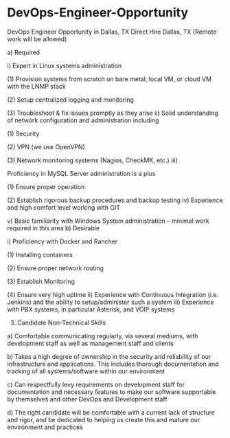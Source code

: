 # DevOps-Engineer-Opportunity
DevOps Engineer Opportunity in Dallas, TX
Direct Hire
Dallas, TX 
(Remote work will be allowed)

a) Required

i) Expert in Linux systems administration

(1) Provision systems from scratch on bare metal, local VM, or cloud VM with the LNMP stack

(2) Setup centralized logging and monitoring

(3) Troubleshoot & fix issues promptly as they arise ii) Solid understanding of network configuration and administration including

(1) Security

(2) VPN (we use OpenVPN)

(3) Network monitoring systems (Nagios, CheckMK, etc.) iii) 

Proficiency in MySQL Server administration is a plus

(1) Ensure proper operation

(2) Establish rigorous backup procedures and backup testing iv) Experience and high comfort level working with GIT

v) Basic familiarity with Windows System administration – minimal work required in this area b) Desirable

i) Proficiency with Docker and Rancher

(1) Installing containers

(2) Ensure proper network routing

(3) Establish Monitoring

(4) Ensure very high uptime ii) Experience with Continuous Integration (i.e. Jenkins) and the ability to setup/administer such a system iii) Experience with PBX systems, in particular Asterisk, and VOIP systems

3) Candidate Non-Technical Skills

a) Comfortable communicating regularly, via several mediums, with development staff as well as management staff and clients

b) Takes a high degree of ownership in the security and reliability of our infrastructure and applications. This includes thorough documentation and tracking of all systems/software within our environment

c) Can respectfully levy requirements on development staff for documentation and necessary features to make our software supportable by themselves and other DevOps and Development staff

d) The right candidate will be comfortable with a current lack of structure and rigor, and be dedicated to helping us create this and mature our environment and practices
